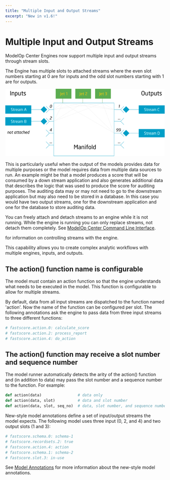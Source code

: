 ```yaml
---
title: "Multiple Input and Output Streams"
excerpt: "New in v1.6!"
---
```

# Multiple Input and Output Streams

ModelOp Center Engines now support multiple input and output streams through stream slots. 

The Engine has multiple slots to attached streams where the even slot numbers
starting at 0 are for inputs and the odd slot numbers starting with 1 are for
outputs.

![Stream slots diagram](multi2.png)

This is particularly useful when the output of the models provides data for
multiple purposes or the model requires data from multiple data sources to run.
An example might be that a model produces a score that will be consumed by a
down stream application and also generates additional data that describes the
logic that was used to produce the score for auditing purposes. The auditing
data may or may not need to go to the downstream application but may also need
to be stored in a database. In this case you would have two output streams, one
for the downstream application and one for the database to store auditing data.

You can freely attach and detach streams to an engine while it is not running.
While the engine is running you can only replace streams, not detach them
completely. See [ModelOp Center Command Line Interface](../../Reference/ModelOp%20Center%20CLI/).

for information on controlling streams with the engine.

This capability allows you to create complex analytic workflows with multiple
engines, inputs, and outputs.

## The action() function name is configurable

The model must contain an action function so that the engine understands what
needs to be executed in the model. This function is configurable to allow for
multiple streams.

By default, data from all input streams are dispatched to the function named
'action'. Now the name of the function can be configured per slot. The following
annotations ask the engine to pass data from three input streams to three
different functions:

``` python
# fastscore.action.0: calculate_score
# fastscore.action.2: process_report
# fastscore.action.4: do_action
```

## The action() function may receive a slot number and sequence number

The model runner automatically detects the arity of the action() function and
(in addition to data) may pass the slot number and a sequence number to the
function. For example:

``` python
def action(data)                # data only
def action(data, slot)          # data and slot number
def action(data, slot, seq_no)  # data, slot number, and sequence number
```

New-style model annotations define a set of input/output streams the model
expects. The following model uses three input (0, 2, and 4) and two output slots
(1 and 3):

``` python
# fastscore.schema.0: schema-1
# fastscore.recordsets.2: true
# fastscore.action.4: action
# fastscore.schema.1: schema-2
# fastscore.slot.3: in-use
```
See [Model Annotations](https://modelop.github.io/Product%20Manuals/Model%20Annotations/) for more information about the
new-style model annotations.

